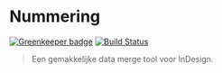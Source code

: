 # Nummering

[![Greenkeeper badge](https://badges.greenkeeper.io/maartenpaauw/nummering.svg?token=7fe72e851f47312f8c6963861d5cf25b000ee13180dda2def317aac1ed687eab&ts=1494959305804)](https://greenkeeper.io/)
[![Build Status](https://travis-ci.com/maartenpaauw/nummering.svg?token=gpJ3E5fs7AkPEudxjoD6&branch=master)](https://travis-ci.com/maartenpaauw/nummering)
> Een gemakkelijke data merge tool voor InDesign.
